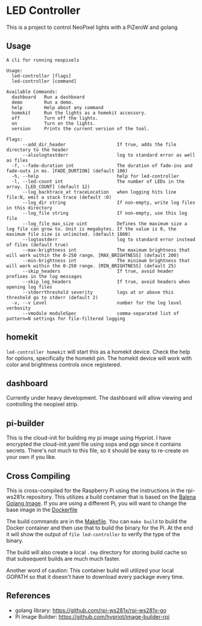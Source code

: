 # LED Controller

This is a project to control NeoPixel lights with a PiZeroW and golang

## Usage

```
A cli for running neopixels

Usage:
  led-controller [flags]
  led-controller [command]

Available Commands:
  dashboard   Run a dashboard
  demo        Run a demo.
  help        Help about any command
  homekit     Run the lights as a homekit accessory.
  off         Turn off the lights.
  on          Turn on the lights.
  version     Prints the current version of the tool.

Flags:
      --add_dir_header                   If true, adds the file directory to the header
      --alsologtostderr                  log to standard error as well as files
  -f, --fade-duration int                The duration of fade-ins and fade-outs in ms. [FADE_DURTION] (default 100)
  -h, --help                             help for led-controller
  -l, --led-count int                    The number of LEDs in the array. [LED_COUNT] (default 12)
      --log_backtrace_at traceLocation   when logging hits line file:N, emit a stack trace (default :0)
      --log_dir string                   If non-empty, write log files in this directory
      --log_file string                  If non-empty, use this log file
      --log_file_max_size uint           Defines the maximum size a log file can grow to. Unit is megabytes. If the value is 0, the maximum file size is unlimited. (default 1800)
      --logtostderr                      log to standard error instead of files (default true)
      --max-brightness int               The maximum brightness that will work within the 0-250 range. [MAX_BRIGHTNESS] (default 200)
      --min-brightness int               The minimum brightness that will work within the 0-250 range. [MIN_BRIGHTNESS] (default 25)
      --skip_headers                     If true, avoid header prefixes in the log messages
      --skip_log_headers                 If true, avoid headers when opening log files
      --stderrthreshold severity         logs at or above this threshold go to stderr (default 2)
  -v, --v Level                          number for the log level verbosity
      --vmodule moduleSpec               comma-separated list of pattern=N settings for file-filtered logging
```

## homekit

`led-controller homekit` will start this as a homekit device. Check the help for options, specifically the homekit pin. The homekit device will work with color and brightness controls once registered.

## dashboard

Currently under heavy development. The dashboard will allow viewing and controlling the neopixel strip.

## pi-builder

This is the cloud-init for building my pi image using Hypriot. I have encrypted the cloud-init.yaml file using sops and pgp since it contains secrets. There's not much to this file, so it should be easy to re-create on your own if you like.

## Cross Compiling

This is cross-compiled for the Raspberry Pi using the instructions in the rpi-ws281x repository. This utilizes a build container that is based on the [Balena Golang Image](https://registry.hub.docker.com/r/balenalib/raspberry-pi-golang). If you are using a different Pi, you will want to change the base image in the [Dockerfile](Dockerfile)

The build commands are in the [Makefile](Makefile). You can `make build` to build the Docker container and then use that to build the binary for the Pi. At the end it will show the output of `file led-controller` to verify the type of the binary.

The build will also create a local `.tmp` directory for storing build cache so that subsequent builds are much much faster.

Another word of caution: This container build will utilized your local GOPATH so that it doesn't have to download every package every time.

## References

- golang library: https://github.com/rpi-ws281x/rpi-ws281x-go
- Pi Image Builder: https://github.com/hypriot/image-builder-rpi
